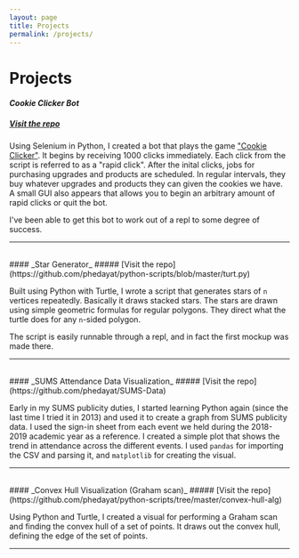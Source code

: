 ```yaml
---
layout: page
title: Projects
permalink: /projects/
---
```


<h1 class="page-heading">Projects</h1>


#### _Cookie Clicker Bot_
##### [Visit the repo](https://github.com/phedayat/sel_cookie)

Using Selenium in Python, I created a bot that plays the game ["Cookie Clicker"](https://orteil.dashnet.org/cookieclicker/). It begins by receiving 1000 clicks immediately. Each click from the script is referred to as a "rapid click". After the inital clicks, jobs for purchasing upgrades and products are scheduled. In regular intervals, they buy whatever upgrades and products they can given the cookies we have. A small GUI also appears that allows you to begin an arbitrary amount of rapid clicks or quit the bot.

I've been able to get this bot to work out of a repl to some degree of success.

---
<br>
#### _Star Generator_
##### [Visit the repo](https://github.com/phedayat/python-scripts/blob/master/turt.py)

Built using Python with Turtle, I wrote a script that generates stars of `n` vertices repeatedly. Basically it draws stacked stars. The stars are drawn using simple geometric formulas for regular polygons. They direct what the turtle does for any `n`-sided polygon.

The script is easily runnable through a repl, and in fact the first mockup was made there.

---
<br>
#### _SUMS Attendance Data Visualization_
##### [Visit the repo](https://github.com/phedayat/SUMS-Data)

Early in my SUMS publicity duties, I started learning Python again (since the last time I tried it in 2013) and used it to create a graph from SUMS publicity data. I used the sign-in sheet from each event we held during the 2018-2019 academic year as a reference. I created a simple plot that shows the trend in attendance across the different events. I used `pandas` for importing the CSV and parsing it, and `matplotlib` for creating the visual.

---
<br>
#### _Convex Hull Visualization (Graham scan)_
##### [Visit the repo](https://github.com/phedayat/python-scripts/tree/master/convex-hull-alg)

Using Python and Turtle, I created a visual for performing a Graham scan and finding the convex hull of a set of points. It draws out the convex hull, defining the edge of the set of points. 

---
<br>